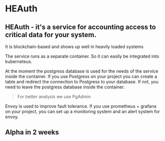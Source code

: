 # HEAuth

## HEAuth - it's a service for accounting access to critical data for your system.

It is blockchain-based and shows up well in heavily loaded systems

The service runs as a separate container. So it can easily be integrated into kuberneteus.

At the moment the postgress database is used for the needs of the service inside the container.
If you use Postgress on your project you can create a table and redirect the connection to Postgress to your database.
If not, you need to leave the postgress database inside the container.  

>For better analysis we use PgAdmin

Envoy is used to improve fault tolerance.
If you use prometheus + grafana on your project, you can set up a monitoring system and an alert system for envoy.

## Alpha in 2 weeks
